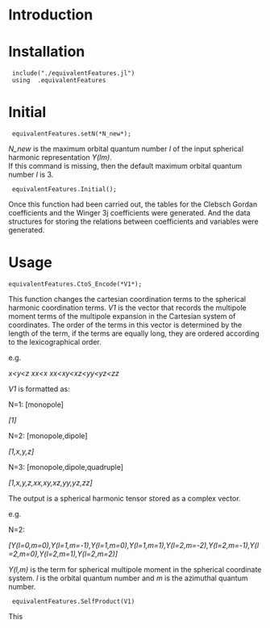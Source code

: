 # Introduction
# Installation
     include("./equivalentFeatures.jl")
     using  .equivalentFeatures 
# Initial
     equivalentFeatures.setN(*N_new*);
*N_new* is the maximum orbital quantum number *l* of the input spherical harmonic representation *Y(lm)*.   
    If this command is missing, then the default maximum orbital quantum number *l* is 3.  
     
     equivalentFeatures.Initial();
   Once this function had been carried out, the tables for the Clebsch Gordan coefficients and the Winger 3j coefficients were generated. And the data structures for storing the relations between coefficients and variables were generated.
# Usage
    equivalentFeatures.CtoS_Encode(*V1*);

  This function changes the cartesian coordination terms to the spherical harmonic coordination terms. 
  *V1* is the vector that records the multipole moment terms of the multipole expansion in the Cartesian system of coordinates.
  The order of the terms in this vector is determined by the length of the term, if the terms are equally long, they are ordered according to the lexicographical order. 
  
  e.g.
  
   *x<y<z*
   *xx<x*
   *xx<xy<xz<yy<yz<zz*
   
*V1* is formatted as: 

N=1: [monopole]

*[1]*
    
N=2: [monopole,dipole]

*[1,x,y,z]*
    
N=3: [monopole,dipole,quadruple]

*[1,x,y,z,xx,xy,xz,yy,yz,zz]*

The output is a spherical harmonic tensor stored as a complex vector.

e.g.

N=2:

*[Y(l=0,m=0),<blue>Y(l=1,m=-1),Y(l=1,m=0),Y(l=1,m=1),</blue>Y(l=2,m=-2),Y(l=2,m=-1),Y(l=2,m=0),Y(l=2,m=1),Y(l=2,m=2)]*

*Y(l,m)* is the term for spherical multipole moment in the spherical coordinate system. *l* is the orbital quantum number and *m* is the azimuthal quantum number. 

     equivalentFeatures.SelfProduct(V1)

This 

